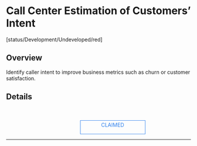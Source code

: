 <!--TODO: Replace all references to "VDA", "Developer Application", and "Developer App" with "Veritone Developer"-->
<style>
    #claim-this-flow-btn {
        display: block;
        color: #2F80ED;
        border: 1px solid #2F80ED;
        width: 170px;
        height: 30px;
        text-align: center;
        padding: 3px;
        position: relative;
        text-decoration: none;
        left: 40%;
    }
</style>
# Call Center Estimation of Customers’ Intent 
[status/Development/Undeveloped/red]


## Overview <!-- {docsify-ignore} -->
Identify caller intent to improve business metrics such as churn or customer satisfaction.
## Details <!-- {docsify-ignore} -->

</br>
</br>
<a target="_blank" href="#" id="claim-this-flow-btn">CLAIMED</a>
<hr>